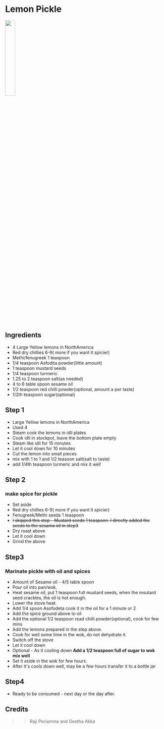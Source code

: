 # Lemon Pickle
<img src="https://github.com/paramraghavan/cookbook/assets/52529498/7cc45a55-7c68-4faf-807b-979c4c57977b"  width="25%" height="25%">

## Ingredients
- 4 Large Yellow lemons in NorthAmerica
- Red dry chillies 6-9( more if you want it spicier) 
- Methi/fenugreek 1 teaspoon
- 1/4 teaspoon Asfodita powder(little amount)
- 1 teaspoon mustard seeds
- 1/4 teaspoon turmeric
- 1.25 to 2 teaspoon salt(as needed)
- 4 to 6 table spoon sesame oil
- 1/2 teaspoon red chilli powder(optional, amount a per taste)  
- 1/2th teaspoon sugar(optional)
  
## Step 1
- Large Yellow lemons in NorthAmerica
- Used 4
- Steam cook the lemons in idli plates
- Cook idli  in stockpot, leave the bottom plate empty
- Steam like idli for 15 minutes
- Let it cool down for 10 minutes
- Cut the lemon into small pieces
- mix with 1 to 1 and 1/2 teasoon salt(salt to taste)
- add 1/4th teaspoon turmeric and mix it well



## Step 2
### make spice for pickle
- Set aside
- Red dry chillies 6-9( more if you want it spicier) 
- Fenugreek/Methi seeds 1 teaspoon
- ~~I skipped this step - Mustard seeds 1 teaspoon. I directly added the seeds to the sesama oil in step3~~
- Dry roast above
- Let it cool down
- Grind the above


## Step3
### Marinate pickle with oil and spices
- Amount of Sesame oil  - 4/5 table spoon
- Pour oil into pan/wok.
- Heat sesame oil, put 1 teaspoon full mustard seeds, when the msutard seed crackles, the oil is hot enough.
- Lower the stove heat.
- Add 1/4 spoon Asofodeta cook it in the oil for a 1 minute or 2
- Add the spice ground above to oil
- Add the optional 1/2 teaspoon read chilli powder(optional), cook for few mins
- Add the lemons prepared  in the step above.
- Cook for well some time in the wok, do not dehydrate it.
- Switch off the stove
- Let it cool down
- Optional - As it cooling down **Add a 1/2 teaspoon full of sugar to wok mix well**
- Set it aside in the wok for few hours.
- After it's cools down well, may be a few hours transfer it to a bottle jar

## Step4
- Ready to be consumed - next day or the day after.

## Credits
>> Raji Periamma and Geetha Akka
